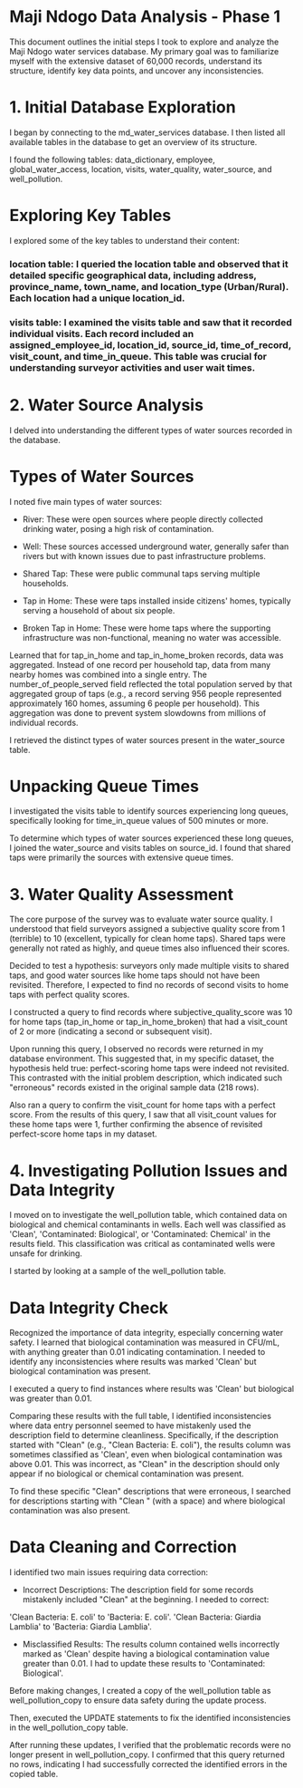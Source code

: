 # Maji Ndogo Data Analysis - Phase 1
This document outlines the initial steps I took to explore and analyze the Maji Ndogo water services database. My primary goal was to familiarize myself with the extensive dataset of 60,000 records, understand its structure, identify key data points, and uncover any inconsistencies.

# 1. Initial Database Exploration
I began by connecting to the md_water_services database. I then listed all available tables in the database to get an overview of its structure.

I found the following tables: data_dictionary, employee, global_water_access, location, visits, water_quality, water_source, and well_pollution.

# Exploring Key Tables
I explored some of the key tables to understand their content:

### location table: I queried the location table and observed that it detailed specific geographical data, including address, province_name, town_name, and location_type (Urban/Rural). Each location had a unique location_id.

### visits table: I examined the visits table and saw that it recorded individual visits. Each record included an assigned_employee_id, location_id, source_id, time_of_record, visit_count, and time_in_queue. This table was crucial for understanding surveyor activities and user wait times.

# 2. Water Source Analysis
I delved into understanding the different types of water sources recorded in the database.

# Types of Water Sources
I noted five main types of water sources:

- River: These were open sources where people directly collected drinking water, posing a high risk of contamination.

- Well: These sources accessed underground water, generally safer than rivers but with known issues due to past infrastructure problems.

- Shared Tap: These were public communal taps serving multiple households.

- Tap in Home: These were taps installed inside citizens' homes, typically serving a household of about six people.

- Broken Tap in Home: These were home taps where the supporting infrastructure was non-functional, meaning no water was accessible.

Learned that for tap_in_home and tap_in_home_broken records, data was aggregated. Instead of one record per household tap, data from many nearby homes was combined into a single entry. The number_of_people_served field reflected the total population served by that aggregated group of taps (e.g., a record serving 956 people represented approximately 160 homes, assuming 6 people per household). This aggregation was done to prevent system slowdowns from millions of individual records.

I retrieved the distinct types of water sources present in the water_source table.

# Unpacking Queue Times
I investigated the visits table to identify sources experiencing long queues, specifically looking for time_in_queue values of 500 minutes or more.

To determine which types of water sources experienced these long queues, I joined the water_source and visits tables on source_id. I found that shared taps were primarily the sources with extensive queue times.

# 3. Water Quality Assessment
The core purpose of the survey was to evaluate water source quality. I understood that field surveyors assigned a subjective quality score from 1 (terrible) to 10 (excellent, typically for clean home taps). Shared taps were generally not rated as highly, and queue times also influenced their scores.

Decided to test a hypothesis: surveyors only made multiple visits to shared taps, and good water sources like home taps should not have been revisited. Therefore, I expected to find no records of second visits to home taps with perfect quality scores.

I constructed a query to find records where subjective_quality_score was 10 for home taps (tap_in_home or tap_in_home_broken) that had a visit_count of 2 or more (indicating a second or subsequent visit).

Upon running this query, I observed no records were returned in my database environment. This suggested that, in my specific dataset, the hypothesis held true: perfect-scoring home taps were indeed not revisited. This contrasted with the initial problem description, which indicated such "erroneous" records existed in the original sample data (218 rows).

Also ran a query to confirm the visit_count for home taps with a perfect score. From the results of this query, I saw that all visit_count values for these home taps were 1, further confirming the absence of revisited perfect-score home taps in my dataset.

# 4. Investigating Pollution Issues and Data Integrity
I moved on to investigate the well_pollution table, which contained data on biological and chemical contaminants in wells. Each well was classified as 'Clean', 'Contaminated: Biological', or 'Contaminated: Chemical' in the results field. This classification was critical as contaminated wells were unsafe for drinking.

I started by looking at a sample of the well_pollution table.

# Data Integrity Check
Recognized the importance of data integrity, especially concerning water safety. I learned that biological contamination was measured in CFU/mL, with anything greater than 0.01 indicating contamination. I needed to identify any inconsistencies where results was marked 'Clean' but biological contamination was present.

I executed a query to find instances where results was 'Clean' but biological was greater than 0.01.

Comparing these results with the full table, I identified inconsistencies where data entry personnel seemed to have mistakenly used the description field to determine cleanliness. Specifically, if the description started with "Clean" (e.g., "Clean Bacteria: E. coli"), the results column was sometimes classified as 'Clean', even when biological contamination was above 0.01. This was incorrect, as "Clean" in the description should only appear if no biological or chemical contamination was present.

To find these specific "Clean" descriptions that were erroneous, I searched for descriptions starting with "Clean " (with a space) and where biological contamination was also present.

# Data Cleaning and Correction
I identified two main issues requiring data correction:

- Incorrect Descriptions:
The description field for some records mistakenly included "Clean" at the beginning. I needed to correct:

'Clean Bacteria: E. coli' to 'Bacteria: E. coli'.
'Clean Bacteria: Giardia Lamblia' to 'Bacteria: Giardia Lamblia'.

- Misclassified Results:
The results column contained wells incorrectly marked as 'Clean' despite having a biological contamination value greater than 0.01. I had to update these results to 'Contaminated: Biological'.

Before making changes, I created a copy of the well_pollution table as well_pollution_copy to ensure data safety during the update process.

Then, executed the UPDATE statements to fix the identified inconsistencies in the well_pollution_copy table.

After running these updates, I verified that the problematic records were no longer present in well_pollution_copy. I confirmed that this query returned no rows, indicating I had successfully corrected the identified errors in the copied table.

